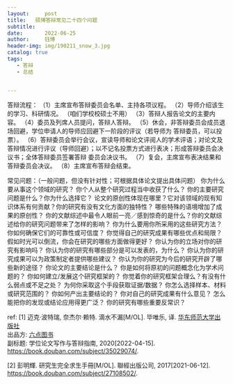```yaml
---
layout:     post
title:   硕博答辩常见二十四个问题
subtitle: 
date:       2022-06-25
author:     钰博
header-img: img/190211_snow_3.jpg
catalog: true
tags:
   - 答辩
   - 总结


---
```



答辩流程：
（1）主席宣布答辩委员会名单、主持各项议程。 
（2）导师介绍该生的学习、科研情况。 （咱们学校校硕士不用）
（3）答辩人报告论文的主要内容。
（4）委员及列席人员提问，答辩人答辩。 
（5）休会，非答辩委员会成员退场回避，学位申请人的导师应回避下一阶段的评议（若导师为 答辩委员，可以投票）。 
（6）答辩委员会举行会议，宣读导师和论文评阅人的学术评语；对论文及答辩情况进行评议（导师回避）；以不记名投票方式进行表决；形成答辩委员会决议书；全体答辩委员签署答辩 委员会决议书。 
（7）复会，主席宣布表决结果和答辩委员会决议。 
（8）主席宣布答辩会结束。


常见问题：（一般问题，但没有针对性；可根据具体论文提出具体问题）
你为什么要从事这个领域的研究？
你个人从整个研究过程当中收获了什么？
你的主要研究问题是什么？你为什么选择它？
论文的原创性体现在哪里？它对该领域的现有知识体系有何贡献？你的研究有没有文化方面的独特性？
哪些特殊的语境增加了成果的原创性？
你的文献综述中最令人眼前一亮／感到惊奇的是什么？你的文献综述给你的研究问题带来了怎样的影响？
你为什么要用你所采用的这些研究方法？
你如何确保它们的可靠性或可信度？
你觉得自己的研究成果有哪些优点和局限？
假如时光可以倒流，你会在研究的哪些方面做得更好？
你认为你的立场对你的研究有影响吗？
你认为你的研究有哪些部分是可以发表的，为什么？
你认为你的研究成果可以为政策制定者提供哪些建议？
你认为你的研究为今后的研究开辟了哪些新的途径？
你论文的主要结论是什么？
你是如何将原初的问题概念化为学术问题的？
你如何建立/发展这个研究框架的？
你觉着你的研究框架合理么？有没有什么弱点或不足之处？
为何你采取这个手段获取证据/数据？
你怎么选择样本、材料或研究范围的？
你如何产出主要结论的？
你对自己的研究成果有什么意见？
怎么能把你的发现或结论应用得更广泛？
你的研究有哪些重要反常识？


ref: 
[1] 迈克·波特瑞, 奈杰尔·赖特. 滴水不漏[M/OL]. 毕唯乐, 译. <a href="https://book.douban.com/press/2486">华东师范大学出版社</a>    <br>              <span class="pl">出品方:</span>      <a href="https://book.douban.com/producers/103">六点图书</a>    <br>              <span class="pl">副标题:</span> 学位论文写作与答辩指南, 2020[2022-04-15]. https://book.douban.com/subject/35029074/.

[2] 彭明輝. 研究生完全求生手冊[M/OL]. 聯經出版公司, 2017[2021-06-12]. https://book.douban.com/subject/27108502/.


